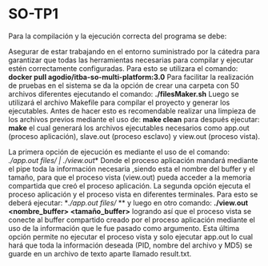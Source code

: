 # SO-TP1

Para la compilación y la ejecución correcta del programa se debe:	

Asegurar de estar trabajando en el entorno suministrado por la cátedra para garantizar que todas las herramientas necesarias para compilar y ejecutar estén correctamente configuradas. Para esto se utilizara el comando:
**docker pull agodio/itba-so-multi-platform:3.0**
Para facilitar la realización de pruebas en el sistema se da la opción de crear una carpeta con 50 archivos diferentes ejecutando el comando:
**./filesMaker.sh**
Luego se utilizará el archivo Makefile para compilar el proyecto y generar los ejecutables. Antes de hacer esto es recomendable realizar una limpieza de los archivos previos mediante el uso de:
**make clean**
para después ejecutar:
**make**
el cual generará los archivos ejecutables necesarios como app.out (proceso aplicación), slave.out (proceso esclavo) y view.out (proceso vista).

La primera opción de ejecución es mediante el uso de el comando:
**./app.out files/* | ./view.out**
Donde el proceso aplicación mandará mediante el pipe toda la información necesaria ,siendo esta el nombre del buffer y el tamaño, para que el proceso vista (view.out) pueda acceder a la memoria compartida que creó el proceso aplicación.
	La segunda opción ejecuta el proceso aplicación y el proceso vista en diferentes terminales. Para esto se deberá ejecutar:
**./app.out files/* **
y luego en otro comando:
**./view.out <nombre_buffer> <tamaño_buffer>**
logrando así que el proceso vista se conecte al buffer compartido creado por el proceso aplicación mediante el uso de la información que le fue pasado como argumento.
Esta última opción permite no ejecutar el proceso vista y solo ejecutar app.out lo cual hará que toda la información deseada (PID, nombre del archivo y MD5) se guarde en un archivo de texto aparte llamado result.txt.
